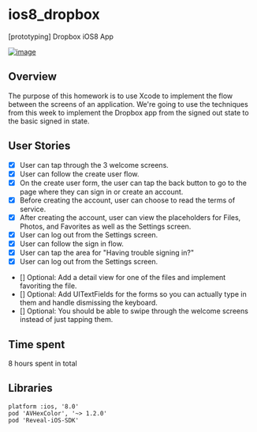 ios8_dropbox
============

[prototyping] Dropbox iOS8 App

[![image](https://raw.githubusercontent.com/wiki/stanleyhlng/ios8_dropbox/assets/ios8_dropbox.gif)](https://raw.githubusercontent.com/wiki/stanleyhlng/ios8_dropbox/assets/ios8_dropbox.gif)

## Overview

The purpose of this homework is to use Xcode to implement the flow between the screens of an application. We're going to use the techniques from this week to implement the Dropbox app from the signed out state to the basic signed in state.

## User Stories

* [x] User can tap through the 3 welcome screens.
* [x] User can follow the create user flow.
* [x] On the create user form, the user can tap the back button to go to the page where they can sign in or create an account.
* [x] Before creating the account, user can choose to read the terms of service.
* [x] After creating the account, user can view the placeholders for Files, Photos, and Favorites as well as the Settings screen.
* [x] User can log out from the Settings screen.
* [x] User can follow the sign in flow.
* [x] User can tap the area for "Having trouble signing in?"
* [x] User can log out from the Settings screen.
* [] Optional: Add a detail view for one of the files and implement favoriting the file.
* [] Optional: Add UITextFields for the forms so you can actually type in them and handle dismissing the keyboard.
* [] Optional: You should be able to swipe through the welcome screens instead of just tapping them.

## Time spent
8 hours spent in total

## Libraries
```
platform :ios, '8.0'
pod 'AVHexColor', '~> 1.2.0'
pod 'Reveal-iOS-SDK'
```

